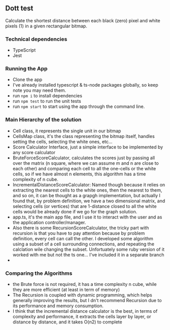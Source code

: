 ## Dott test

Calculate the shortest distance between each black (zero) pixel and white pixels (1) in a given rectangular bitmap.

### Technical dependencies

  - TypeScript
  - Jest

### Running the App
  - Clone the app
  - I've already installed typescript & ts-node packages globally, so keep note you may need them.
  - run `npm i` to install dependencies
  - run `npm test` to run the unit tests
  - run `npm start` to start using the app through the command line.

### Main Hierarchy of the solution
- Cell class, it represents the single unit in our bitmap
- CellsMap class, it's the class representing the bitmap itself, handles setting the cells, selecting the white ones, etc...
- Score Calculator Interface, just a simple interface to be implemented by any score calculator
- BruteForceScoreCalculator, calculates the scores just by passing all over the matrix (n square, where we can assume m and n are close to each other) and comparing each cell to all the one-cells or the white cells, so if we have almost n elements, this algorithm has a time complexity of n cube.
- IncrementalDistanceScoreCalculator: Named though because it relies on extracting the nearest cells to the white ones, then the nearest to them, and so on, it can be thought as a grapgh implementation, but actually I found that, by problem definition, we have a two dimensional matrix, and selecting cells (or vertices) that are 1-distance closed to all the white cells would be already done if we go for the graph solution.
- app.ts, it's the main app file, and I use it to interact with the user and as the application controller/manager.
- Also there is some RecursionScoreCalculator, the tricky part with recursion is that you have to pay attention because by problem definition, every cell can call the other. I developed some algorithm using a subset of a cell surrounding connections, and repeating the calclation wile changing the subset. Unfortuately some ruby version of it worked with me but not the ts one... I've included it in a separate branch
-
### Comparing the Algorithms
- the Brute force is not required, it has a time complexity n cube, while they are more efficient (at least in term of memory)
- The Recursion is coupled with dynamic programming, which helps generally improving the results, but I dn't recommend Recursion due to its performance and memory consumption.
- I think that the incremental distance calculator is the best, in terms of complexity and performance, it extracts the cells layer by layer, or distance by distance, and it takes O(n2) to complete